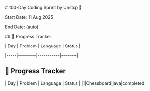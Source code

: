 \# 100-Day Coding Sprint by Unstop 🚀



Start Date: 11 Aug 2025  

End Date: (auto)



\## 📜 Progress Tracker

| Day | Problem | Language | Status |

|-----|---------|-----------|--------|




## 📜 Progress Tracker
| Day | Problem | Language | Status |
|1|Chessboard|java|completed|

